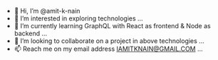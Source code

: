 - 👋 Hi, I’m @amit-k-nain
- 👀 I’m interested in exploring technologies ...
- 🌱 I’m currently learning GraphQL with React as frontend & Node as backend ...
- 💞️ I’m looking to collaborate on a project in above technologies ...
- 📫 Reach me on my email address IAMITKNAIN@GMAIL.COM ...

<!---
amit-k-nain/amit-k-nain is a ✨ special ✨ repository because its `README.md` (this file) appears on your GitHub profile.
You can click the Preview link to take a look at your changes.
--->

